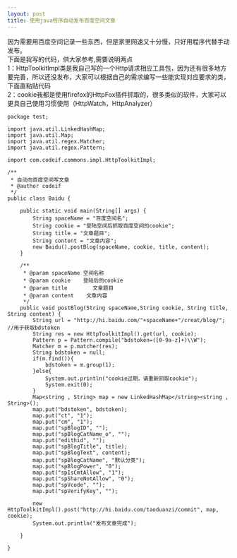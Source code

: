 ```yaml
---
layout: post
title: 使用java程序自动发布百度空间文章
---
```


因为需要用百度空间记录一些东西，但是家里网速又十分慢，只好用程序代替手动发布。<br>
下面是我写的代码，供大家参考,需要说明两点<br>
1：HttpToolkitImpl类是我自己写的一个Http请求相应工具包，因为还有很多地方要完善，所以还没发布，大家可以根据自己的需求编写一些能实现对应要求的类，下面直粘贴代码<br>
2：cookie我都是使用firefox的HttpFox插件抓取的，很多类似的软件，大家可以更具自己使用习惯使用（HttpWatch，HttpAnalyzer）

    package test;

    import java.util.LinkedHashMap;
    import java.util.Map;
    import java.util.regex.Matcher;
    import java.util.regex.Pattern;

    import com.codeif.commons.impl.HttpToolkitImpl;

    /**
     * 自动向百度空间写文章
     * @author codeif
     */
    public class Baidu {
        
        public static void main(String[] args) {
            String spaceName = "百度空间名";
            String cookie = "登陆空间后抓取百度空间的cookie";
            String title = "文章题目";
            String content = "文章内容";
            new Baidu().postBlog(spaceName, cookie, title, content);
        }
        
        /**
         * @param spaceName 空间名称
         * @param cookie    登陆后的cookie
         * @param title        文章题目
         * @param content    文章内容
         */
        public void postBlog(String spaceName,String cookie, String title, String content) {
            String url = "http://hi.baidu.com/"+spaceName+"/creat/blog/";  //用于获取bdstoken
            String res = new HttpToolkitImpl().get(url, cookie);
            Pattern p = Pattern.compile("bdstoken=([0-9a-z]+)\\W");
            Matcher m = p.matcher(res);
            String bdstoken = null;
            if(m.find()){
                bdstoken = m.group(1);
            }else{
                System.out.println("cookie过期，请重新抓取cookie");
                System.exit(0);
            }
            Map<string , String> map = new LinkedHashMap</string><string , String>();
            map.put("bdstoken", bdstoken);
            map.put("ct", "1");
            map.put("cm", "1");
            map.put("spBlogID", "");
            map.put("spBlogCatName_o", "");
            map.put("edithid", "");
            map.put("spBlogTitle", title);
            map.put("spBlogText", content);
            map.put("spBlogCatName", "默认分类");
            map.put("spBlogPower", "0");
            map.put("spIsCmtAllow", "1");
            map.put("spShareNotAllow", "0");
            map.put("spVcode", "");
            map.put("spVerifyKey", "");
            
            new HttpToolkitImpl().post("http://hi.baidu.com/taoduanzi/commit", map, cookie);
            System.out.println("发布文章完成");
            
        }

    }
